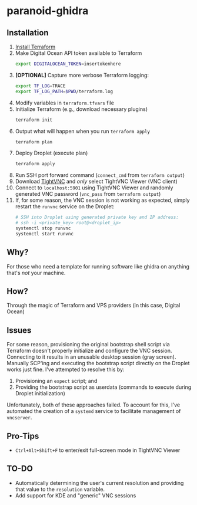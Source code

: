 # paranoid-ghidra

## Installation
1. [Install Terraform](https://learn.hashicorp.com/terraform/getting-started/install.html)
2. Make Digital Ocean API token available to Terraform
    ```bash
    export DIGITALOCEAN_TOKEN=insertokenhere
    ```
3. **[OPTIONAL]** Capture more verbose Terraform logging:
    ```bash
    export TF_LOG=TRACE
    export TF_LOG_PATH=$PWD/terraform.log
    ```
4. Modify variables in `terraform.tfvars` file
5. Initialize Terraform (e.g., download necessary plugins)
    ```bash
    terraform init
    ```
6. Output what will happen when you run `terraform apply`
    ```bash
    terraform plan
    ```
7. Deploy Droplet (execute plan)
    ```bash
    terraform apply
    ```
8. Run SSH port forward command (`connect_cmd` from `terraform output`)
9. Download [TightVNC](https://www.tightvnc.com/download.php) and *only* select TightVNC Viewer (VNC client)
10. Connect to `localhost:5901` using TightVNC Viewer and randomly generated VNC password (`vnc_pass` from `terraform output`)
11. If, for some reason, the VNC session is not working as expected, simply restart the `runvnc` service on the Droplet:
    ```bash
    # SSH into Droplet using generated private key and IP address:
    # ssh -i <private_key> root@<droplet_ip>
    systemctl stop runvnc
    systemctl start runvnc
    ```

## Why?
For those who need a template for running software like ghidra on anything that's *not* your machine.

## How?
Through the magic of Terraform and VPS providers (in this case, Digital Ocean)

## Issues
For some reason, provisioning the original bootstrap shell script via Terraform doesn't properly initialize and configure the VNC session. Connecting to it results in an unusable desktop session (gray screen). Manually SCP'ing and executing the bootstrap script directly on the Droplet works just fine. I've attempted to resolve this by:

1. Provisioning an `expect` script; and
2. Providing the bootstrap script as userdata (commands to execute during Droplet initialization)

Unfortunately, both of these approaches failed. To account for this, I've automated the creation of a `systemd` service to facilitate management of `vncserver`. 

## Pro-Tips
* `Ctrl+Alt+Shift+F` to enter/exit full-screen mode in TightVNC Viewer

## TO-DO
* Automatically determining the user's current resolution and providing that value to the `resolution` variable.
* Add support for KDE and "generic" VNC sessions